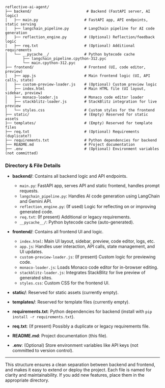 ```
reflective-ai-agent/
├── backend/                         # Backend (FastAPI server, AI logic)
│   ├── main.py                     # FastAPI app, API endpoints, static serving
│   ├── langchain_pipeline.py       # LangChain pipeline for AI code generation
│   ├── reflection_engine.py        # (Optional) Reflection/feedback logic
│   ├── req.txt                     # (Optional) Additional requirements
│   └── __pycache__/                # Python bytecode cache
│       ├── langchain_pipeline.cpython-312.pyc
│       └── main.cpython-312.pyc
├── frontend/                       # Frontend (UI, code editor, preview)
│   ├── app.js                      # Main frontend logic (UI, API calls, state)
│   ├── custom-preview-loader.js    # (Optional) Custom preview logic
│   ├── index.html                  # Main HTML file (UI layout, sidebar, preview)
│   ├── monaco-loader.js            # Monaco code editor loader
│   ├── stackblitz-loader.js        # StackBlitz integration for live preview
│   └── styles.css                  # Custom styles for the frontend
├── static/                         # (Empty) Reserved for static assets
├── templates/                      # (Empty) Reserved for template files
├── req.txt                         # (Optional) Requirements (duplicate?)
├── requirements.txt                # Python dependencies for backend
├── README.md                       # Project documentation
├── .env                            # (Optional) Environment variables (not committed)
```

### Directory & File Details

- **backend/**: Contains all backend logic and API endpoints.
  - `main.py`: FastAPI app, serves API and static frontend, handles prompt requests.
  - `langchain_pipeline.py`: Handles AI code generation using LangChain and Gemini API.
  - `reflection_engine.py`: (If used) Logic for reflecting on or improving generated code.
  - `req.txt`: (If present) Additional or legacy requirements.
  - `__pycache__/`: Python bytecode cache (auto-generated).

- **frontend/**: Contains all frontend UI and logic.
  - `index.html`: Main UI layout, sidebar, preview, code editor, logs, etc.
  - `app.js`: Handles user interaction, API calls, state management, and UI updates.
  - `custom-preview-loader.js`: (If present) Custom logic for previewing code.
  - `monaco-loader.js`: Loads Monaco code editor for in-browser editing.
  - `stackblitz-loader.js`: Integrates StackBlitz for live preview of generated sites.
  - `styles.css`: Custom CSS for the frontend UI.

- **static/**: Reserved for static assets (currently empty).
- **templates/**: Reserved for template files (currently empty).
- **requirements.txt**: Python dependencies for backend (install with `pip install -r requirements.txt`).
- **req.txt**: (If present) Possibly a duplicate or legacy requirements file.
- **README.md**: Project documentation (this file).
- **.env**: (Optional) Store environment variables like API keys (not committed to version control).

---

This structure ensures a clean separation between backend and frontend, and makes it easy to extend or deploy the project. Each file is named for clarity and maintainability. If you add new features, place them in the appropriate directory.
